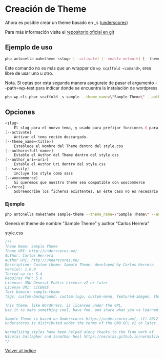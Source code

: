 # Creación de Theme

Ahora es posible crear un theme basado en _s ([underscores](https://developer.wordpress.org/cli/commands/scaffold/_s/))

Para más información visite el [repositorio oficial en git](https://github.com/automattic/_s)

## Ejemplo de uso

```bash
php antonella maketheme <slug> [--activate] [--enable-network] [--theme_name=<title>] [--author=<full-name>] [--author_uri=<uri>] [--sassify] [--woocommerce] [--force]
```

Este comando no es más que un wrapper de `wp scaffold <comand>`, eres libre de usar uno u otro.

Nota. Si optas por esta segunda manera asegurate de pasar el argumento --path=wp-test para indicar donde se encuentra la instalación 
de wordpress

```bash
php wp-cli.phar scaffold _s sample --theme_name=\"Sample Theme\" --path=wp-test --force` 
```

## Opciones

```bash
<slug> 
	El slug para el nuevo tema, y usado para prefijar funciones ( para evitar conflictos ) y como clave del textdomain (traducciones).
[--activate] 
	Activar el tema recién descargado.
[--theme_name=<title>]
	Establece el Nombre del Theme dentro del style.css
[--author=<full-name>]
	Estable el Author del Theme dentro del style.css
[--author_uri=<uri>]
	Estable el Author Uri dentro del style.css
[--sassify]
	Incluye los style como sass
[--woocommerce]
	Si queremos que nuestro theme sea compatible con woocommerce
[--force]
	Sobreescribe los ficheros existentes. En éste caso no es necesario ya que está aplicado por default.
```

### Ejemplo

```bash
php antonella maketheme sample-theme --theme_name=\"Sample Theme\" --author=\"Carlos Herrera\" 
```

Genera el theme de nombre "Sample Theme" y author "Carlos Herrera"

style.css

```css
/*!
Theme Name: Sample Theme
Theme URI: http://underscores.me/
Author: Carlos Herrera
Author URI: http://underscores.me/
Description: Custom theme: Sample Theme, developed by Carlos Herrera
Version: 1.0.0
Tested up to: 5.4
Requires PHP: 5.6
License: GNU General Public License v2 or later
License URI: LICENSE
Text Domain: sample-theme
Tags: custom-background, custom-logo, custom-menu, featured-images, threaded-comments, translation-ready

This theme, like WordPress, is licensed under the GPL.
Use it to make something cool, have fun, and share what you've learned.

Sample Theme is based on Underscores https://underscores.me/, (C) 2012-2020 Automattic, Inc.
Underscores is distributed under the terms of the GNU GPL v2 or later.

Normalizing styles have been helped along thanks to the fine work of
Nicolas Gallagher and Jonathan Neal https://necolas.github.io/normalize.css/
*/
```
 
[Volver al índice](https://github.com/d3turnes/antonella-framework-for-wp/tree/1.8/docs/readme.md)